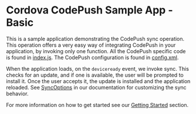 # Cordova CodePush Sample App - Basic

This is a sample application demonstrating the CodePush sync operation. This operation offers a very easy way of integrating CodePush in your application, by invoking only one function. All the CodePush specific code is found in [index.js](/samples/basic/www/js/index.js). The CodePush configuration is found in [config.xml](/samples/basic/config.xml).

When the application loads, on the `deviceready` event, we invoke sync. This checks for an update, and if one is available, the user will be prompted to install it. Once the user accepts it, the update is installed and the application reloaded. See [SyncOptions](/README.md#syncoptions) in our documentation for customizing the sync behavior. 

For more information on how to get started see our [Getting Started](/README.md#getting-started) section.
